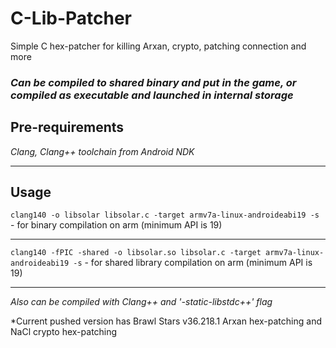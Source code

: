 # C-Lib-Patcher
Simple C hex-patcher for killing Arxan, crypto, patching connection and more

### *Can be compiled to shared binary and put in the game, or compiled as executable and launched in internal storage*

## Pre-requirements
*Clang, Clang++ toolchain from Android NDK*

------

## Usage
```clang140 -o libsolar libsolar.c -target armv7a-linux-androideabi19 -s``` - for binary compilation on arm (minimum API is 19)

------

```clang140 -fPIC -shared -o libsolar.so libsolar.c -target armv7a-linux-androideabi19 -s``` - for shared library compilation on arm (minimum API is 19)

------

*Also can be compiled with Clang++ and '-static-libstdc++' flag*

*Current pushed version has Brawl Stars v36.218.1 Arxan hex-patching and NaCl crypto hex-patching
